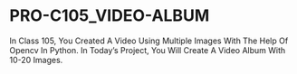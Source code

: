 # PRO-C105_VIDEO-ALBUM
In Class 105, You Created A Video Using Multiple Images With The Help Of Opencv In Python. In Today’s Project, You Will Create A Video Album With 10-20 Images.
